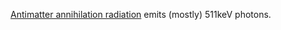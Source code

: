 [Antimatter annihilation radiation](https://en.wikipedia.org/wiki/Annihilation_radiation) emits (mostly) 511keV photons.